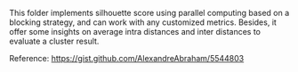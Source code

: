 This folder implements silhouette score using parallel computing based on a blocking strategy, and can work with any customized metrics. Besides, it offer some insights on average intra distances and inter distances to evaluate a cluster result.

Reference: https://gist.github.com/AlexandreAbraham/5544803
